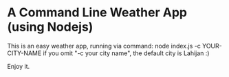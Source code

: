 # A Command Line Weather App (using Nodejs)

This is an easy weather app, running via command: node index.js -c YOUR-CITY-NAME
if you omit "-c your city name", the default city is Lahijan :)

Enjoy it.
